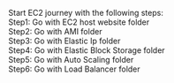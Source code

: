 Start EC2 journey with the following steps:<br>
Step1: Go with EC2 host website folder<br>
Step2: Go with AMI folder<br>
Step3: Go with Elastic Ip folder<br>
Step4: Go with Elastic Block Storage folder<br>
Step5: Go with Auto Scaling folder<br>
Step6: Go with Load Balancer folder<br>
